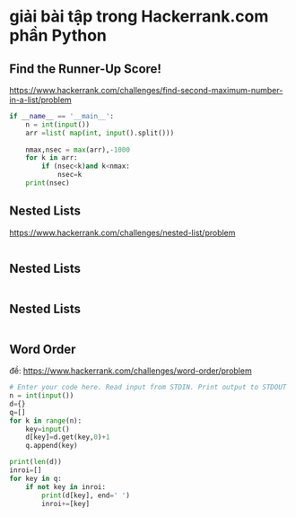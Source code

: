 # giải bài tập trong Hackerrank.com phần Python

## Find the Runner-Up Score!
https://www.hackerrank.com/challenges/find-second-maximum-number-in-a-list/problem
```python
if __name__ == '__main__':
    n = int(input())
    arr =list( map(int, input().split()))
   
    nmax,nsec = max(arr),-1000
    for k in arr:
        if (nsec<k)and k<nmax:
            nsec=k
    print(nsec) 
```

## Nested Lists
https://www.hackerrank.com/challenges/nested-list/problem
```python

```

## Nested Lists

```python

```

## Nested Lists

```python

```


## Word Order
đề:
https://www.hackerrank.com/challenges/word-order/problem


```python
# Enter your code here. Read input from STDIN. Print output to STDOUT
n = int(input())
d={}
q=[]
for k in range(n):
    key=input()
    d[key]=d.get(key,0)+1
    q.append(key)    

print(len(d))
inroi=[]
for key in q:
    if not key in inroi:
        print(d[key], end=' ')
        inroi+=[key]
```





